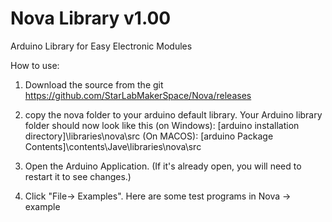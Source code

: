 # Nova Library v1.00

Arduino Library for Easy Electronic Modules

How to use:

1. Download the source from the git https://github.com/StarLabMakerSpace/Nova/releases

2. copy the nova folder to your arduino default library. Your Arduino library folder should now look like this 
   (on Windows): [arduino installation directory]\libraries\nova\src
   (On MACOS): [arduino Package Contents]\contents\Jave\libraries\nova\src

3. Open the Arduino Application. (If it's already open, you will need to restart it to see changes.)

4. Click "File-> Examples". Here are some test programs in Nova -> example


